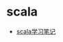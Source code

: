 # scala
  * [scala学习笔记](/myDocs/scala/Scala%E8%8F%9C%E9%B8%9F%E6%95%99%E7%A8%8B%E5%AD%A6%E4%B9%A0.md)
